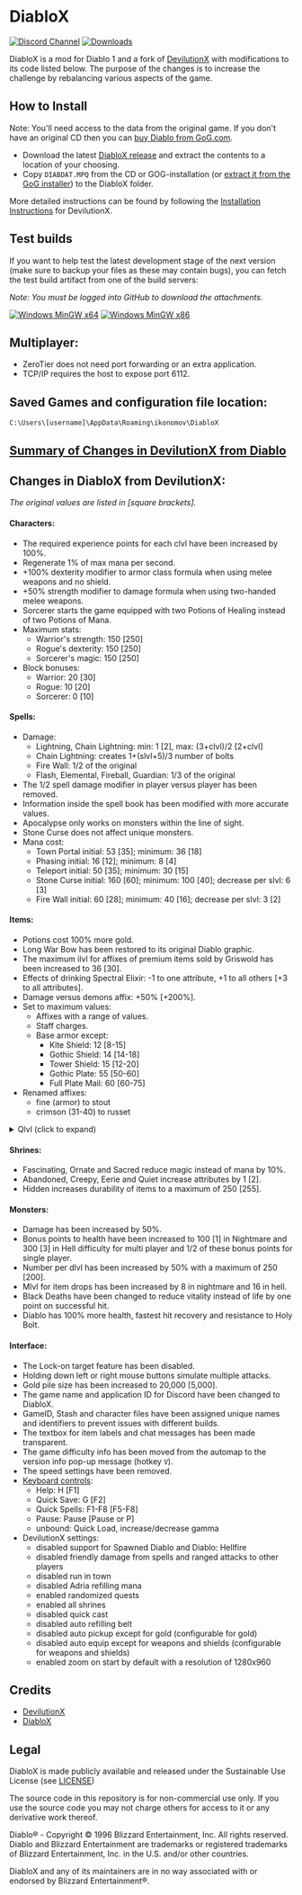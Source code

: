 # DiabloX

[![Discord Channel](https://img.shields.io/discord/936748966652022834?color=%237289DA&logo=discord&logoColor=%23FFFFFF)](https://discord.gg/QddvKsenvm)
[![Downloads](https://img.shields.io/github/downloads/ikonomov/DiabloX/total.svg)](https://github.com/ikonomov/DiabloX/releases)

DiabloX is a mod for Diablo 1 and a fork of [DevilutionX](https://github.com/diasurgical/devilutionX) with modifications to its code listed below.  The purpose of the changes is to increase the challenge by rebalancing various aspects of the game.

## How to Install

Note: You'll need access to the data from the original game. If you don't have an original CD then you can [buy Diablo from GoG.com](https://www.gog.com/game/diablo).

   * Download the latest [DiabloX release](https://github.com/ikonomov/DiabloX/releases) and extract the contents to a location of your choosing.
   * Copy `DIABDAT.MPQ` from the CD or GOG-installation (or [extract it from the GoG installer](https://github.com/diasurgical/devilutionX/wiki/Extracting-the-.MPQs-from-the-GoG-installer)) to the DiabloX folder.

More detailed instructions can be found by following the [Installation Instructions](./docs/installing.md) for DevilutionX.  

## Test builds

If you want to help test the latest development stage of the next version (make sure to backup your files as these may contain bugs), you can fetch the test build artifact from one of the build servers:

*Note: You must be logged into GitHub to download the attachments.*

[![Windows MinGW x64](https://github.com/ikonomov/DiabloX/actions/workflows/Windows_MinGW_x64.yml/badge.svg)](https://github.com/ikonomov/DiabloX/actions/workflows/Windows_MinGW_x64.yml?query=branch%3Amaster)
[![Windows MinGW x86](https://github.com/ikonomov/DiabloX/actions/workflows/Windows_MinGW_x86.yml/badge.svg)](https://github.com/ikonomov/DiabloX/actions/workflows/Windows_MinGW_x86.yml?query=branch%3Amaster)

## Multiplayer:
   * ZeroTier does not need port forwarding or an extra application.
   * TCP/IP requires the host to expose port 6112.

## Saved Games and configuration file location:
`C:\Users\[username]\AppData\Roaming\ikonomov\DiabloX`

## [Summary of Changes in DevilutionX from Diablo](https://github.com/ikonomov/DiabloX/wiki/Summary-of-Changes-in-DevilutionX-from-Diablo)

## Changes in DiabloX from DevilutionX:
*The original values are listed in [square brackets].*
#### Characters:
   * The required experience points for each clvl have been increased by 100%.
   * Regenerate 1% of max mana per second.
   * +100% dexterity modifier to armor class formula when using melee weapons and no shield.
   * +50% strength modifier to damage formula when using two-handed melee weapons.
   * Sorcerer starts the game equipped with two Potions of Healing instead of two Potions of Mana.
   * Maximum stats:
      * Warrior's strength: 150 [250]
      * Rogue's dexterity: 150 [250]
      * Sorcerer's magic: 150 [250]
   * Block bonuses:
      * Warrior: 20 [30]
      * Rogue: 10 [20]
      * Sorcerer: 0 [10]
#### Spells:
   * Damage:
      * Lightning, Chain Lightning: min: 1 [2], max: (3+clvl)/2 [2+clvl]
      * Chain Lightning: creates 1+(slvl+5)/3 number of bolts
      * Fire Wall: 1/2 of the original
      * Flash, Elemental, Fireball, Guardian: 1/3 of the original
   * The 1/2 spell damage modifier in player versus player has been removed.
   * Information inside the spell book has been modified with more accurate values.
   * Apocalypse only works on monsters within the line of sight.
   * Stone Curse does not affect unique monsters.
   * Mana cost:
      * Town Portal initial: 53 [35]; minimum: 36 [18]
      * Phasing initial: 16 [12]; minimum: 8 [4]
      * Teleport initial: 50 [35]; minimum: 30 [15]
      * Stone Curse initial: 160 [60]; minimum: 100 [40]; decrease per slvl: 6 [3]
      * Fire Wall initial: 60 [28]; minimum: 40 [16]; decrease per slvl: 3 [2]
#### Items:
   * Potions cost 100% more gold.
   * Long War Bow has been restored to its original Diablo graphic.
   * The maximum ilvl for affixes of premium items sold by Griswold has been increased to 36 [30].
   * Effects of drinking Spectral Elixir: -1 to one attribute, +1 to all others [+3 to all attributes].
   * Damage versus demons affix: +50% [+200%].
   * Set to maximum values:
      * Affixes with a range of values.
      * Staff charges.
      * Base armor except:
         * Kite Shield: 12 [8-15]
         * Gothic Shield: 14 [14-18]
         * Tower Shield: 15 [12-20]
         * Gothic Plate: 55 [50-60]
         * Full Plate Mail: 60 [60-75]
   * Renamed affixes:
      * fine (armor) to stout
      * crimson (31-40) to russet
<details>
  <summary>Qlvl (click to expand)</summary>

   * Qlvl:
      * Elixir of Strength, Magic and Dexterity: 20 [15]
      * Apocalypse staff: 17 [15]
      * Affix
         * moon: 13 [11]
         * stars: 24 [17]
         * heavens: 35 [25]
         * zodiac: 46 [30]
         * whale: 46 [60]
         * snake: 12 [9]
         * serpent: 22 [15]
         * drake: 35 [21]
         * dragon: 43 [27]
         * wyrm: 46 [35]
         * hydra: 50 [60]
         * godly: 44 [60]
         * steel: 8 [6]
         * silver: 12 [9]
         * gold: 17 [12]
         * platinum: 22 [16]
         * mithril: 28 [20]
         * meteoric: 35 [23]
         * weird: 43 [35]
         * strange: 50 [60]
         * master: 29 [28]
         * champion: 36 [40]
         * king: 44 [28]
         * jagged: 1 [4]
         * deadly: 4 [6]
         * heavy: 8 [9]
         * brutal: 17 [16]
         * massive: 22 [20]
         * savage: 28 [23]
         * merciless: 43 [60]
         * slaying: 13 [15]
         * gore: 20 [25]
         * carnage: 27 [35]
         * slaughter: 35 [60]
         * osmosis: 30 [50]
         * thunder: 50 [60]
         * blood: 24 [19]
         * vampires: 24 [19]
         * amber: 14 [12]
         * jade: 23 [18]
         * obsidian: 35 [24]
         * emerald: 43 [31]
         * swiftness: 16 [10]
         * speed: 24 [19]
         * haste: 37 [27]
         * harmony: 24 [20]
         * ages: 24 [25]
      * Unique item:
         * Bloodslayer: 10 [3]
         * The Mangler: 9 [2]
         * Wicked Axe: 12 [5]
         * The Blackoak Bow: 8 [5]
         * Deadly Hunter: 10 [3]
         * Civerb’s Cudgel: 10 [1]
         * Lightforge: 14 [1]
         * Helm of Spirits: 14 [1]
         * The Bleeder: 9 [2]
         * Bramble: 7 [1]
         * Constricting Ring: 15 [5]
         * Split Skull Shield: 4 [1]
         * Immolator: 7 [4]
         * Gonnagal’s Dirk: 5 [1]
         * Shadowhawk: 12 [8]
</details>

#### Shrines:
   * Fascinating, Ornate and Sacred reduce magic instead of mana by 10%.
   * Abandoned, Creepy, Eerie and Quiet increase attributes by 1 [2].
   * Hidden increases durability of items to a maximum of 250 [255].
#### Monsters:
   * Damage has been increased by 50%.
   * Bonus points to health have been increased to 100 [1] in Nightmare and 300 [3] in Hell difficulty for multi player and 1/2 of these bonus points for single player.
   * Number per dlvl has been increased by 50% with a maximum of 250 [200].
   * Mlvl for item drops has been increased by 8 in nightmare and 16 in hell.
   * Black Deaths have been changed to reduce vitality instead of life by one point on successful hit.
   * Diablo has 100% more health, fastest hit recovery and resistance to Holy Bolt.
#### Interface:
   * The Lock-on target feature has been disabled.
   * Holding down left or right mouse buttons simulate multiple attacks.
   * Gold pile size has been increased to 20,000 [5,000].
   * The game name and application ID for Discord have been changed to DiabloX.
   * GameID, Stash and character files have been assigned unique names and identifiers to prevent issues with different builds.
   * The textbox for item labels and chat messages has been made transparent.
   * The game difficulty info has been moved from the automap to the version info pop-up message (hotkey `V`).
   * The speed settings have been removed.
   * [Keyboard controls](https://github.com/ikonomov/DiabloX/wiki/Keyboard-Controls):
      * Help: H [F1]
      * Quick Save: G [F2]
      * Quick Spells: F1-F8 [F5-F8]
      * Pause: Pause [Pause or P]
      * unbound: Quick Load, increase/decrease gamma
   * DevilutionX settings:
      * disabled support for Spawned Diablo and Diablo: Hellfire
      * disabled friendly damage from spells and ranged attacks to other players
      * disabled run in town
      * disabled Adria refilling mana
      * enabled randomized quests
      * enabled all shrines
      * disabled quick cast
      * disabled auto refilling belt
      * disabled auto pickup except for gold (configurable for gold)
      * disabled auto equip except for weapons and shields (configurable for weapons and shields)
      * enabled zoom on start by default with a resolution of 1280x960

## Credits

   * [DevilutionX](https://github.com/diasurgical/devilutionX#credits)
   * [DiabloX](https://github.com/ikonomov/DiabloX/graphs/contributors)

## Legal

DiabloX is made publicly available and released under the Sustainable Use License (see [LICENSE](LICENSE.md))

The source code in this repository is for non-commercial use only. If you use the source code you may not charge others for access to it or any derivative work thereof.

Diablo® - Copyright © 1996 Blizzard Entertainment, Inc. All rights reserved. Diablo and Blizzard Entertainment are trademarks or registered trademarks of Blizzard Entertainment, Inc. in the U.S. and/or other countries.

DiabloX and any of its maintainers are in no way associated with or endorsed by Blizzard Entertainment®.
